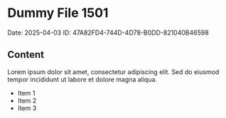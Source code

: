# Dummy File 1501

Date: 2025-04-03
ID: 47A82FD4-744D-4D78-B0DD-821040B46598

## Content

Lorem ipsum dolor sit amet, consectetur adipiscing elit.
Sed do eiusmod tempor incididunt ut labore et dolore magna aliqua.

* Item 1
* Item 2
* Item 3

